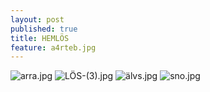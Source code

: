 ```yaml
---
layout: post
published: true
title: HEMLÖS
feature: a4rteb.jpg
---
```

![arra.jpg]({{site.baseurl}}/assets/images/posts/arra.jpg)
![LÖS-(3).jpg]({{site.baseurl}}/assets/images/posts/LÖS-(3).jpg)
![älvs.jpg]({{site.baseurl}}/assets/images/posts/älvs.jpg)
![sno.jpg]({{site.baseurl}}/assets/images/posts/sno.jpg)

